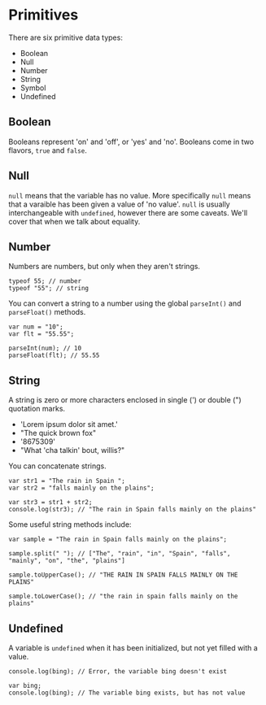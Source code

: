 # Primitives

There are six primitive data types:

* Boolean
* Null
* Number
* String
* Symbol
* Undefined

## Boolean

Booleans represent 'on' and 'off', or 'yes' and 'no'. Booleans come in two flavors, `true` and `false`.

## Null

`null` means that the variable has no value. More specifically `null` means that a varaible has been given a value of 'no value'. `null` is usually interchangeable with `undefined`, however there are some caveats. We'll cover that when we talk about equality.

## Number

Numbers are numbers, but only when they aren't strings.

```
typeof 55; // number
typeof "55"; // string
```

You can convert a string to a number using the global `parseInt()` and  `parseFloat()` methods.

```
var num = "10";
var flt = "55.55";

parseInt(num); // 10
parseFloat(flt); // 55.55
```

## String

A string is zero or more characters enclosed in single (') or double (") quotation marks.

* 'Lorem ipsum dolor sit amet.'
* "The quick brown fox"
* '8675309'
* "What 'cha talkin' bout, willis?"

You can concatenate strings.

```
var str1 = "The rain in Spain ";
var str2 = "falls mainly on the plains";

var str3 = str1 + str2;
console.log(str3); // "The rain in Spain falls mainly on the plains"
```

Some useful string methods include:

```
var sample = "The rain in Spain falls mainly on the plains";

sample.split(" "); // ["The", "rain", "in", "Spain", "falls", "mainly", "on", "the", "plains"]

sample.toUpperCase(); // "THE RAIN IN SPAIN FALLS MAINLY ON THE PLAINS"

sample.toLowerCase(); // "the rain in spain falls mainly on the plains"
```

## Undefined

A variable is `undefined` when it has been initialized, but not yet filled with a value.

```
console.log(bing); // Error, the variable bing doesn't exist

var bing;
console.log(bing); // The variable bing exists, but has not value
```
